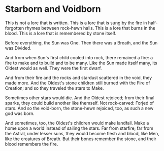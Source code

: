 # Starborn and Voidborn
This is not a lore that is written. This is a lore that is sung by the fire in half-forgotten rhymes between rock-hewn halls. This is a lore that burns in the blood. This is a lore that is remembered by stone itself. 

Before everything, the Sun was One. 
Then there was a Breath, and the Sun was Divided. 

And from when Sun's first child cooled into rock, there remained a fire: a fire to make and to build and to be many. Like the Sun made itself many, its Oldest would as well. They were the first dwarf. 

And from their fire and the rocks and stardust scattered in the void, they made more. And the Oldest's stone children still burned with the Fire of Creation; and so they traveled the stars to Make. 

Sometimes other stars would die. And the Oldest rejoiced; from their final sparks, they could build another like themself. Not rock-carved: Forjed of stars. And so the void-born, the stone-hewn rejoiced, too, as such a new god was born. 

And sometimes, too, the Oldest's children would make landfall. Make a home upon a world instead of sailing the stars. Far from starfire; far from the Astral, under lesser suns, they would become flesh and blood, like Men, like the creatures of Breath. But their bones remember the stone, and their blood remembers the fire. 